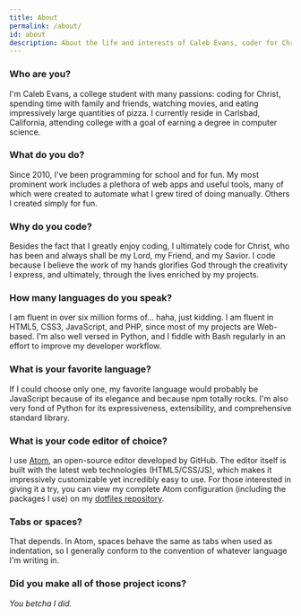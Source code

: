 ```yaml
---
title: About
permalink: /about/
id: about
description: About the life and interests of Caleb Evans, coder for Christ
---
```


### Who are you?

I'm Caleb Evans, a college student with many passions: coding for Christ,
spending time with family and friends, watching movies, and eating impressively
large quantities of pizza. I currently reside in Carlsbad, California, attending
college with a goal of earning a degree in computer science.

### What do you do?

Since 2010, I've been programming for school and for fun. My most prominent work
includes a plethora of web apps and useful tools, many of which were created to
automate what I grew tired of doing manually. Others I created simply for fun.

### Why do you code?

Besides the fact that I greatly enjoy coding, I ultimately code for Christ, who
has been and always shall be my Lord, my Friend, and my Savior. I code because I
believe the work of my hands glorifies God through the creativity I express, and
ultimately, through the lives enriched by my projects.

### How many languages do you speak?

I am fluent in over six million forms of... haha, just kidding. I am fluent in
HTML5, CSS3, JavaScript, and PHP, since most of my projects are Web-based. I'm
also well versed in Python, and I fiddle with Bash regularly in an effort to
improve my developer workflow.

### What is your favorite language?

If I could choose only one, my favorite language would probably be JavaScript
because of its elegance and because npm totally rocks. I'm also very fond of
Python for its expressiveness, extensibility, and comprehensive standard
library.

### What is your code editor of choice?

I use [Atom][atom], an open-source editor developed by GitHub. The editor itself
is built with the latest web technologies (HTML5/CSS/JS), which makes it
impressively customizable yet incredibly easy to use. For those interested in
giving it a try, you can view my complete Atom configuration (including the
packages I use) on my [dotfiles repository][dotfiles].

[atom]: https://atom.io/
[dotfiles]: https://github.com/caleb531/dotfiles

### Tabs or spaces?

That depends. In Atom, spaces behave the same as tabs when used as indentation,
so I generally conform to the convention of whatever language I'm writing in.

### Did you make all of those project icons?

*You betcha I did.*
